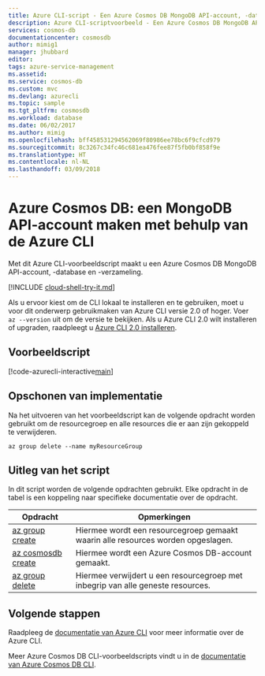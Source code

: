 ```yaml
---
title: Azure CLI-script - Een Azure Cosmos DB MongoDB API-account, -database en -verzameling maken | Microsoft Docs
description: Azure CLI-scriptvoorbeeld - Een Azure Cosmos DB MongoDB API-account, -database en -verzameling maken
services: cosmos-db
documentationcenter: cosmosdb
author: mimig1
manager: jhubbard
editor: 
tags: azure-service-management
ms.assetid: 
ms.service: cosmos-db
ms.custom: mvc
ms.devlang: azurecli
ms.topic: sample
ms.tgt_pltfrm: cosmosdb
ms.workload: database
ms.date: 06/02/2017
ms.author: mimig
ms.openlocfilehash: bff458531294562069f80986ee78bc6f9cfcd979
ms.sourcegitcommit: 8c3267c34fc46c681ea476fee87f5fb0bf858f9e
ms.translationtype: HT
ms.contentlocale: nl-NL
ms.lasthandoff: 03/09/2018
---
```

# <a name="azure-cosmos-db-create-an-mongodb-api-account-using-the-azure-cli"></a>Azure Cosmos DB: een MongoDB API-account maken met behulp van de Azure CLI

Met dit Azure CLI-voorbeeldscript maakt u een Azure Cosmos DB MongoDB API-account, -database en -verzameling. 

[!INCLUDE [cloud-shell-try-it.md](../../../includes/cloud-shell-try-it.md)]

Als u ervoor kiest om de CLI lokaal te installeren en te gebruiken, moet u voor dit onderwerp gebruikmaken van Azure CLI versie 2.0 of hoger. Voer `az --version` uit om de versie te bekijken. Als u Azure CLI 2.0 wilt installeren of upgraden, raadpleegt u [Azure CLI 2.0 installeren]( /cli/azure/install-azure-cli). 

## <a name="sample-script"></a>Voorbeeldscript

[!code-azurecli-interactive[main](../../../cli_scripts/cosmosdb/create-cosmosdb-mongodb-account/create-cosmosdb-mongodb-account.sh?highlight=15-35 "Create an Azure Cosmos DB MongoDB API account, database, and collection")]

## <a name="clean-up-deployment"></a>Opschonen van implementatie

Na het uitvoeren van het voorbeeldscript kan de volgende opdracht worden gebruikt om de resourcegroep en alle resources die er aan zijn gekoppeld te verwijderen.

```azurecli-interactive
az group delete --name myResourceGroup
```

## <a name="script-explanation"></a>Uitleg van het script

In dit script worden de volgende opdrachten gebruikt. Elke opdracht in de tabel is een koppeling naar specifieke documentatie over de opdracht.

| Opdracht | Opmerkingen |
|---|---|
| [az group create](/cli/azure/group#az_group_create) | Hiermee wordt een resourcegroep gemaakt waarin alle resources worden opgeslagen. |
| [az cosmosdb create](/cli/azure/cosmosdb#az_cosmosdb_create) | Hiermee wordt een Azure Cosmos DB-account gemaakt. |
| [az group delete](/cli/azure/resource#az_resource_delete) | Hiermee verwijdert u een resourcegroep met inbegrip van alle geneste resources. |

## <a name="next-steps"></a>Volgende stappen

Raadpleeg de [documentatie van Azure CLI](https://docs.microsoft.com/cli/azure) voor meer informatie over de Azure CLI.

Meer Azure Cosmos DB CLI-voorbeeldscripts vindt u in de [documentatie van Azure Cosmos DB CLI](../cli-samples.md).
